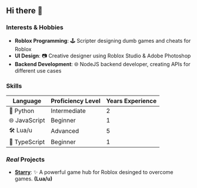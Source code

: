 ## Hi there 👋

### Interests & Hobbies
* **Roblox Programming**: 🕹️ Scripter designing dumb games and cheats for Roblox
* **UI Design**: 📷 Creative designer using Roblox Studio & Adobe Photoshop
* **Backend Development**: 🌐 NodeJS backend developer, creating APIs for different use cases

### Skills
| Language          | Proficiency Level | Years Experience   |
|-------------------|-------------------|--------------------|
| 🐍 Python         | Intermediate      | 2                  |
| 🌐 JavaScript     | Beginner          | 1                  |
| 🛠️ Lua/u          | Advanced          | 5                  |
| 🔷 TypeScript     | Beginner          | 1                  |

### *Real* Projects
* **[Starry](https://github.com/mr-suno/starry)**: ✨ A powerful game hub for Roblox desinged to overcome games. **(Lua/u)**

